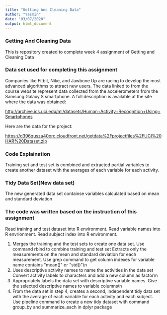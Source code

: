 ```yaml
---
title: "Getting And Cleaning Data"
author: "Yasmin"
date: "03/07/2020"
output: html_document
---
```


### Getting And Cleaning Data

This is repository created to complete week 4 assignment of Getting and Cleaning Data

### Data set used for completing this assignment

Companies like Fitbit, Nike, and Jawbone Up are racing to develop the most advanced algorithms to attract new users. The data linked to from the course website represent data collected from the accelerometers from the Samsung Galaxy S smartphone. A full description is available at the site where the data was obtained:

http://archive.ics.uci.edu/ml/datasets/Human+Activity+Recognition+Using+Smartphones

Here are the data for the project:

https://d396qusza40orc.cloudfront.net/getdata%2Fprojectfiles%2FUCI%20HAR%20Dataset.zip

### Code Explaination

Training set and test set is combined and extracted partial variables to create another dataset with the averages of each variable for each activity.

### Tidy Data Set(New data set)

The new generated data set containse variables calculated based on mean and standard deviation

### The code was written based on the instruction of this assignment

Read training and test dataset into R environment. Read variable names into R envrionment. Read subject index into R environment.

1.  Merges the training and the test sets to create one data set. Use command       rbind to combine training and test set
  Extracts only the measurements on the mean and standard deviation for each      measurement. Use grep command to get column indexes for variable name contains   "mean()" or "std()"\n
2. Uses descriptive activity names to name the activities in the data set Convert   activity labels to characters and add a new column as factor\n
3. Appropriately labels the data set with descriptive variable names. Give the     selected descriptive names to variable columns\n
4. From the data set in step 4, creates a second, independent tidy data set with   the average of each variable for each activity and each subject. Use pipeline   command to create a new tidy dataset with command group_by and summarize_each   in dplyr package


